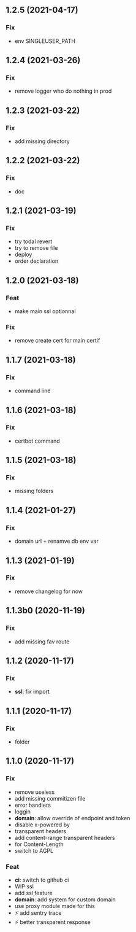 ## 1.2.5 (2021-04-17)

### Fix

- env SINGLEUSER_PATH

## 1.2.4 (2021-03-26)

### Fix

- remove logger who do nothing in prod

## 1.2.3 (2021-03-22)

### Fix

- add missing directory

## 1.2.2 (2021-03-22)

### Fix

- doc

## 1.2.1 (2021-03-19)

### Fix

- try todal revert
- try to remove file
- deploy
- order declaration

## 1.2.0 (2021-03-18)

### Feat

- make main ssl optionnal

### Fix

- remove create cert for main certif

## 1.1.7 (2021-03-18)

### Fix

- command line

## 1.1.6 (2021-03-18)

### Fix

- certbot command

## 1.1.5 (2021-03-18)

### Fix

- missing folders

## 1.1.4 (2021-01-27)

### Fix

- domain url + renamve db env var

## 1.1.3 (2021-01-19)

### Fix

- remove changelog for now

## 1.1.3b0 (2020-11-19)

### Fix

- add missing fav route

## 1.1.2 (2020-11-17)

### Fix

- **ssl**: fix import

## 1.1.1 (2020-11-17)

### Fix

- folder

## 1.1.0 (2020-11-17)

### Fix

- remove useless
- add missing commitizen file
- error handlers
- loggin
- **domain**: allow override of endpoint and token
- disable x-powered by
- transparent headers
- add content-range transparent headers
- for Content-Length
- switch to AGPL

### Feat

- **ci**: switch to github ci
- WIP ssl
- add ssl feature
- **domain**: add system for custom domain
- use proxy module made for this
- :zap: add sentry trace
- :zap: better transparent response

